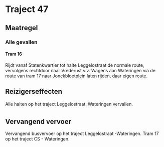 # Traject 47
## Maatregel
### Alle gevallen

#### Tram 16
Rijdt vanaf Statenkwartier tot halte Leggelostraat de normale route, vervolgens rechtdoor naar Vrederust v.v.
Wagens aan Wateringen via de route van tram 17 naar Jonckbloetplein laten rijden, daar eigen route.

## Reizigerseffecten
Alle halten op het traject Leggelostraat  Wateringen vervallen.

## Vervangend vervoer
Vervangend busvervoer op het traject Leggelostraat -Wateringen.
Tram 17 op het traject CS - Wateringen.